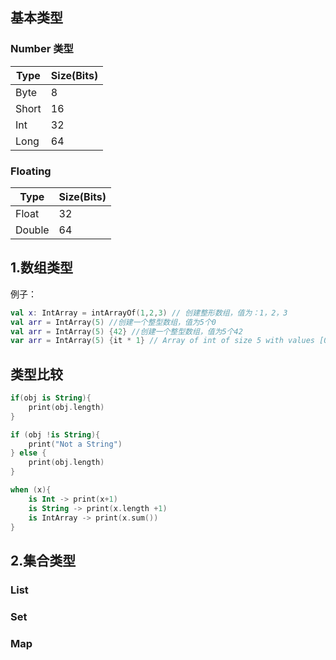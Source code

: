 ## 基本类型

### Number 类型

| Type  | Size(Bits) |
| ----- | ---------- |
| Byte  | 8          |
| Short | 16         |
| Int   | 32         |
| Long  | 64         |

### Floating

| Type   | Size(Bits) |
| ------ | ---------- |
| Float  | 32         |
| Double | 64         |



## 1.数组类型

例子：

```kotlin
val x: IntArray = intArrayOf(1,2,3) // 创建整形数组，值为：1，2，3
val arr = IntArray(5) //创建一个整型数组，值为5个0
val arr = IntArray(5) {42} //创建一个整型数组，值为5个42
var arr = IntArray(5) {it * 1} // Array of int of size 5 with values [0, 1, 2, 3, 4] (values initialised to their index value)
```

## 类型比较

```kotlin
if(obj is String){
    print(obj.length)
}

if (obj !is String){
    print("Not a String")
} else {
    print(obj.length)
}

when (x){
    is Int -> print(x+1)
    is String -> print(x.length +1)
    is IntArray -> print(x.sum())
}
```



## 2.集合类型

### List

### Set

### Map

